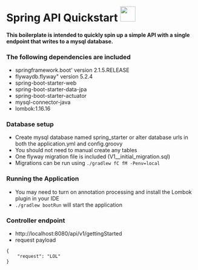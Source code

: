 # Spring API Quickstart <img src="https://cdn.auth0.com/blog/logos/spring-boot.png" width="40" height="40">

#### This boilerplate is intended to quickly spin up a simple API with a single endpoint that writes to a mysql database.


### The following dependencies are included
* springframework.boot' version 2.1.5.RELEASE
* flywaydb.flyway" version 5.2.4
* spring-boot-starter-web
* spring-boot-starter-data-jpa
* spring-boot-starter-actuator
* mysql-connector-java
* lombok:1.16.16

### Database setup
* Create mysql database named spring_starter or alter database urls in both the application.yml and config.groovy 
* You should not need to manual create any tables
* One flyway migration file is included (V1__initial_migration.sql)
* Migrations can be run using ```./gradlew fC fM -Penv=local```

### Running the Application
* You may need to turn on annotation processing and install the Lombok plugin in your IDE
* ```./gradlew bootRun``` will start the application

### Controller endpoint 
* http://localhost:8080/api/v1/gettingStarted
* request payload
```
{
	"request": "LOL"
} 
```

